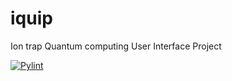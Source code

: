 # iquip
Ion trap Quantum computing User Interface Project

[![Pylint](https://github.com/snu-quiqcl/iquip/actions/workflows/pylint.yml/badge.svg?event=push)](https://github.com/snu-quiqcl/iquip/actions/workflows/pylint.yml)
